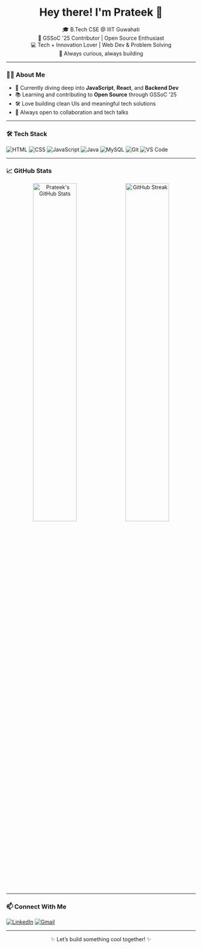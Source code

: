<h1 align="center">Hey there! I'm Prateek 👋</h1>

<p align="center">
🎓 B.Tech CSE @ IIIT Guwahati <br>
🌱 GSSoC '25 Contributor | Open Source Enthusiast <br>
💻 Tech + Innovation Lover | Web Dev & Problem Solving <br>
🚀 Always curious, always building
</p>

---

### 👨‍💻 About Me

- 🧠 Currently diving deep into **JavaScript**, **React**, and **Backend Dev**
- 📚 Learning and contributing to **Open Source** through GSSoC '25
- 🛠️ Love building clean UIs and meaningful tech solutions
- 💬 Always open to collaboration and tech talks

---

### 🛠️ Tech Stack

![HTML](https://img.shields.io/badge/-HTML5-E34F26?logo=html5&logoColor=white&style=flat)
![CSS](https://img.shields.io/badge/-CSS3-1572B6?logo=css3&logoColor=white&style=flat)
![JavaScript](https://img.shields.io/badge/-JavaScript-F7DF1E?logo=javascript&logoColor=black&style=flat)
![Java](https://img.shields.io/badge/-Java-007396?logo=java&logoColor=white&style=flat)
![MySQL](https://img.shields.io/badge/-MySQL-4479A1?logo=mysql&logoColor=white&style=flat)
![Git](https://img.shields.io/badge/-Git-F05032?logo=git&logoColor=white&style=flat)
![VS Code](https://img.shields.io/badge/-VS%20Code-007ACC?logo=visual-studio-code&logoColor=white&style=flat)

---

### 📈 GitHub Stats

<p align="center">
  <img src="https://github-readme-stats.vercel.app/api?username=prateek063&show_icons=true&theme=radical" alt="Prateek's GitHub Stats" width="48%" />
  <img src="https://github-readme-streak-stats.herokuapp.com?user=prateek063&theme=radical" alt="GitHub Streak" width="48%" />
</p>

---

### 📫 Connect With Me

[![LinkedIn](https://img.shields.io/badge/-LinkedIn-blue?logo=linkedin&style=flat-square)](www.linkedin.com/in/prateek-47b315289)
[![Gmail](https://img.shields.io/badge/-prateek.email@example.com-D14836?style=flat-square&logo=gmail&logoColor=white)](mailto:ps332927@gmail.com)

---

<p align="center">✨ Let’s build something cool together! ✨</p>
